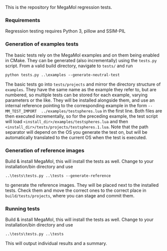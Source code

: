 This is the repository for MegaMol regression tests.

### Requirements
Regression testing requires Python 3, pillow and SSIM-PIL

### Generation of examples tests
The basic tests rely on the MegaMol examples and on them being enabled in CMake. They can be generated (also incrementally) using the ``tests.py`` script. From a valid build directory, navigate to ``tests/`` and run
```
python tests.py ..\examples --generate-neutral-test
```
The basic tests go into ``tests/projects`` and mirror the directory structure of ``examples``. They have the same name as the example they refer to, but are numbered, so multiple tests can be stored for each example, varying parameters or the like. They will be installed alongside them, and use an internal reference pointing to the corresponding example in the form ``--MM_TEST_IMPORT  ../examples/testspheres.lua`` in the first line. Both files are then executed incrementally, so for the preceding example, the test script will load ``<install_dir>/examples/testspheres.lua`` and then ``<install_dir>/tests/projects/testspheres.1.lua``. Note that the path separator will depend on the OS you generate the test on, but will be automatically translated to the current OS when the test is executed.

### Generation of reference images
Build & install MegaMol, this will install the tests as well.
Change to your installation/bin directory and use
```
..\tests\tests.py ..\tests --generate-reference
```
to generate the reference images. They will be placed next to the installed tests. Check them and move the correct ones to the correct place in ```build/tests/projects```, where you can stage and commit them.

### Running tests
Build & install MegaMol, this will install the tests as well.
Change to your installation/bin directory and use
```
..\tests\tests.py ..\tests
```
This will output individual results and a summary.